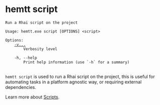# hemtt script

<pre><code>Run a Rhai script on the project

Usage: hemtt.exe script [OPTIONS] &lt;script&gt;

Options:
    <a href="commands.md#-v">-v...</a>
        Verbosity level

    -h, --help
        Print help information (use `-h` for a summary)
</code>
</pre>

`hemtt script` is used to run a Rhai script on the project, this is useful for automating tasks in a platform agnostic way, or requiring external dependencies.

Learn more about [Scripts](../rhai/scripts/index.md).
